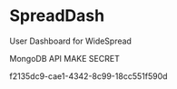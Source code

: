 # SpreadDash

User Dashboard for WideSpread

MongoDB API MAKE SECRET

f2135dc9-cae1-4342-8c99-18cc551f590d
